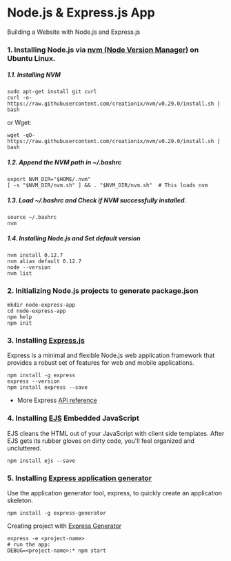 # Node.js & Express.js App
Building a Website with Node.js and Express.js
### 1. Installing Node.js via [nvm (Node Version Manager)](https://github.com/creationix/nvm) on Ubuntu Linux.
##### 1.1. Installing NVM
```
sudo apt-get install git curl
curl -o- https://raw.githubusercontent.com/creationix/nvm/v0.29.0/install.sh | bash
```
or Wget:
```
wget -qO- https://raw.githubusercontent.com/creationix/nvm/v0.29.0/install.sh | bash
```
##### 1.2. Append the NVM path in ~/.bashrc
```
export NVM_DIR="$HOME/.nvm"
[ -s "$NVM_DIR/nvm.sh" ] && . "$NVM_DIR/nvm.sh"  # This loads nvm
```
##### 1.3. Load ~/.bashrc and Check if NVM successfully installed.
```
source ~/.bashrc
nvm
```
##### 1.4. Installing Node.js and Set default version
```
nvm install 0.12.7
nvm alias default 0.12.7
node --version
nvm list
```
### 2. Initializing Node.js projects to generate **package.json**
```
mkdir node-express-app
cd node-express-app
npm help
npm init
```
### 3. Installing [Express.js](http://expressjs.com)
Express is a minimal and flexible Node.js web application framework that provides a robust set of features for web and mobile applications.
```
npm install -g express
express --version
npm install express --save
```
- More Express [APi reference](http://expressjs.com/en/4x/api.html)
### 4. Installing [EJS](http://www.embeddedjs.com/) Embedded JavaScript
EJS cleans the HTML out of your JavaScript with client side templates. After EJS gets its rubber gloves on dirty code, you'll feel organized and uncluttered.
```
npm install ejs --save
```
### 5. Installing [Express application generator](http://expressjs.com/en/starter/generator.html)
Use the application generator tool, express, to quickly create an application skeleton.
```
npm install -g express-generator
```
Creating project with [Express Generator](http://expressjs.com/en/starter/generator.html)
```
express -e <project-name>
# run the app:
DEBUG=<project-name>:* npm start
```